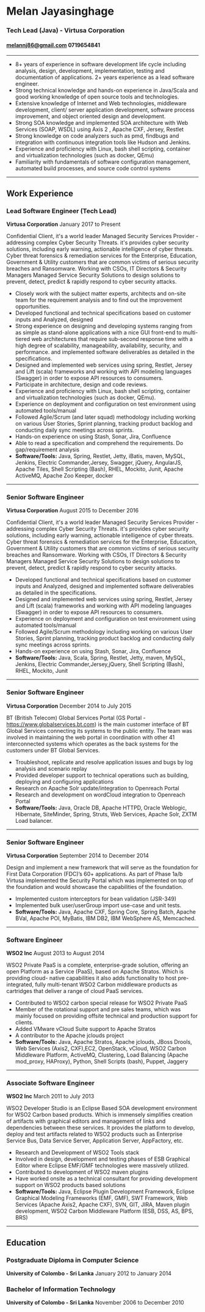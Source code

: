 # Melan Jayasinghage

### Tech Lead (Java) - Virtusa Corporation
#### melannj86@gmail.com 0719654841
---
- 8+ years of experience in software development life cycle including analysis, design, development,
implementation, testing and documentation of applications. 2+ years experience as a lead software
engineer. 
- Strong technical knowledge and hands-on experience in Java/Scala and good working knowledge of
open source tools and technologies. 
- Extensive knowledge of Internet and Web technologies, middleware development, client/
server application development, software process improvement, and object oriented design and
development.
- Strong SOA knowledge and implemented SOA architecture with Web Services (SOAP, WSDL) using
Axis 2 , Apache CXF, Jersey, Restlet 
- Strong knowledge on code analyzers such as pmd, findbugs and integration with continuous
integration tools like Hudson and Jenkins. 
- Experience and proficiency with Linux, bash shell scripting, container and virtualization technologies
(such as docker, QEmu) 
- Familiarity with fundamentals of software configuration management, automated build processes,
and source code control systems
---
## Work Experience

### Lead Software Engineer (Tech Lead)

**Virtusa Corporation**
January 2017 to Present

Confidential Client, it's a world leader Managed Security Services Provider - addressing 
complex Cyber Security Threats. it's provides cyber security solutions, including early warning, 
actionable intelligence of cyber threats. Cyber threat forensics & remediation services for the 
Enterprise, Education, Government & Utility customers that are common victims of serious security 
breaches and Ransomware. Working with CSOs, IT Directors & Security Managers Managed Service
Security Solutions to design solutions to prevent, detect, predict & rapidly respond to cyber security
attacks. 

- Closely work with the subject matter experts, architects and on-site team for the requirement 
analysis and to find out the improvement opportunities. 
- Developed functional and technical specifications based on customer inputs and Analyzed, designed 
- Strong experience on designing and developing systems ranging from as simple as stand-alone
applications with a nice GUI front-end to multi-tiered web architectures that require sub-second
response time with a high degree of scalability, manageability, availability, security, and performance.
and implemented software deliverables as detailed in the specifications. 
- Designed and implemented web services using spring, Restlet, Jersey and Lift (scala) frameworks and
working with API modeling languages (Swagger) in order to expose API resources to consumers. 
- Participate in architecture, design and code reviews. 
- Experience and proficiency with Linux, bash shell scripting, container and virtualization technologies
(such as docker, QEmu). 
- Experience on deployment and configuration on test environment using automated tools/manual 
- Followed Agile/Scrum (and later squad) methodology including working on various User Stories, 
Sprint planning, tracking product backlog and conducting daily sync meetings across sprints. 
- Hands-on experience on using Stash, Sonar, Jira, Confluence 
- Able to read a specification and comprehend the requirements. Do gap/requirement analysis 
- **Software/Tools:** Java, Spring, Restlet, Jetty, iBatis, maven, MySQL, Jenkins, Electric Commander,Jersey, Swagger, jQuery, AngularJS, Apache Tiles, Shell Scripting (Bash), RHEL, Mockito, Junit, Apache ActiveMQ, Apache Zoo Keeper, docker
---
### Senior Software Engineer

**Virtusa Corporation**
August 2015 to December 2016

Confidential Client, it's a world leader Managed Security Services Provider - addressing 
complex Cyber Security Threats. it's provides cyber security solutions, including early warning, 
actionable intelligence of cyber threats. Cyber threat forensics & remediation services for the 
Enterprise, Education, Government & Utility customers that are common victims of serious security 
breaches and Ransomware. Working with CSOs, IT Directors & Security Managers Managed Service
Security Solutions to design solutions to prevent, detect, predict & rapidly respond to cyber security
attacks. 

- Developed functional and technical specifications based on customer inputs and Analyzed, designed 
and implemented software deliverables as detailed in the specifications. 
- Designed and implemented web services using spring, Restlet, Jersey and Lift (scala) frameworks and
working with API modeling languages (Swagger) in order to expose API resources to consumers. 
- Experience on deployment and configuration on test environment using automated tools/manual 
- Followed Agile/Scrum methodology including working on various User Stories, 
Sprint planning, tracking product backlog and conducting daily sync meetings across sprints. 
- Hands-on experience on using Stash, Sonar, Jira, Confluence
- **Software/Tools:** Java, Scala, Spring, Restlet, Jetty, maven, MySQL, Jenkins, Electric Commander,Jersey,jQuery, Shell Scripting (Bash), RHEL, Mockito, Junit
---
### Senior Software Engineer

**Virtusa Corporation**
December 2014 to July 2015

BT (British Telecom) Global Services Portal (GS Portal - https://www.globalservices.bt.com) is the main
customer interface of BT Global Services connecting its systems to the public entity. The team was
involved in maintaining the web portal in coordination with other 41 interconnected systems which
operates as the back systems for the customers under BT Global Services. 

- Troubleshoot, replicate and resolve application issues and bugs by log analysis and scenario replay 
- Provided developer support to technical operations such as building, deploying and configuring
applications 
- Research on Apache Solr update/integration to Openreach Portal 
- Research and development on wordCloud integration to Openreach Portal
- **Software/Tools:** Java, Oracle DB, Apache HTTPD, Oracle Weblogic, Hibernate, SiteMinder, Spring, Struts,
Web Services, Apache Solr, ZXTM Load balancer.
---
### Senior Software Engineer

**Virtusa Corporation**
September 2014 to December 2014

Design and implement a new framework that will serve as the foundation for First Data Corporation
(FDC)’s 60+ applications. As part of Phase 1a/b Virtusa implemented the Security Portal which was
implemented on top of the foundation and would showcase the capabilities of the foundation. 

- Implemented custom interceptors for bean validation (JSR-349) 
- Implemented bulk user/userGroup import use-case and unit tests. 
- **Software/Tools:** Java, Apache CXF, Spring Core, Spring Batch, Apache BVal, Apache POI, MyBatis, IBM DB2, IBM WebSphere AS, Memcached.
---
### Software Engineer
**WSO2 Inc**
August 2013 to August 2014

WSO2 Private PaaS is a complete, enterprise-grade solution, offering an open Platform as a Service
(PaaS), based on Apache Stratos. Which is providing cloud- native capabilities it also adds functionality
to host pre-integrated, fully multi-tenant WSO2 Carbon middleware products as cartridges that deliver
a range of cloud PaaS services. 

- Contributed to WSO2 carbon special release for WSO2 Private PaaS 
- Member of the rotational support and pre sales teams, which was mainly focused on providing offsite
technical and production support for clients. 
- Added VMware vCloud Suite support to Apache Stratos 
- A contributor to the Apache jclouds project 
- **Software/Tools:** Java, Apache Stratos, Apache jclouds, JBoss Drools, Web Services (Axis2, CXF),EC2, OpenStack, vCloud, WSO2 Carbon Middleware Platform, ActiveMQ, Clustering, Load Balancing (Apache mod_proxy, HAProxy), Python, Shell Scripts (bash), Puppet, Jaggery
---
### Associate Software Engineer
**WSO2 Inc**
March 2011 to July 2013

WSO2 Developer Studio is an Eclipse Based SOA development environment for WSO2 Carbon based
products. Which is immensely simplifies creation of artifacts with graphical editors and management
of links and dependencies between these services. It provides the platform to develop, deploy and test
artifacts related to WSO2 products such as Enterprise Service Bus, Data Service Server, Application
Server, AppFactory, etc. 

- Research and Development of WSO2 Tools stack 
- Involved in design, development and testing phases of ESB Graphical Editor where Eclipse EMF/GMF
technologies were massively utilized. 
- Contributed to development of WSO2 maven plugins 
- Have worked onsite as a technical consultant for providing development support on WSO2 products based solutions 
- **Software/Tools:** Java, Eclipse Plugin Development Framework, Eclipse Graphical Modeling Frameworks
(EMF, GMF), SWT Framework, Web Services (Apache Axis2, Apache CXF), SVN, GIT, JIRA, Maven plugin
development, WSO2 Carbon Middleware Platform (ESB, DSS, AS, BPS, BRS)
---
## Education

### Postgraduate Diploma in Computer Science

**University of Colombo - Sri Lanka**
January 2012 to January 2014

### Bachelor of Information Technology

**University of Colombo - Sri Lanka**
November 2006 to December 2010
